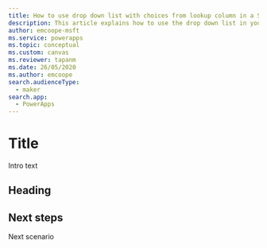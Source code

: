 ```yaml
---
title: How to use drop down list with choices from lookup column in a SharePoint list | Microsoft Docs
description: This article explains how to use the drop down list in your app to show choices from a lookup column in a SharePoint list.
author: emcoope-msft
ms.service: powerapps
ms.topic: conceptual
ms.custom: canvas
ms.reviewer: tapanm
ms.date: 26/05/2020
ms.author: emcoope
search.audienceType: 
  - maker
search.app: 
  - PowerApps
---
```

# Title

Intro text

## Heading


## Next steps

Next scenario

